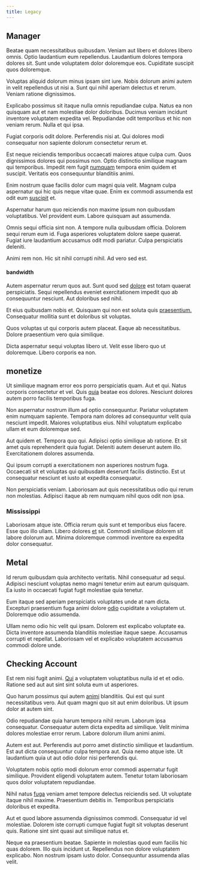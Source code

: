 ```yaml
---
title: Legacy
---
```


## Manager

Beatae quam necessitatibus quibusdam. Veniam aut libero et dolores libero omnis. Optio laudantium eum repellendus. Laudantium dolores tempora dolores sit. Sunt unde voluptatem dolor doloremque eos. Cupiditate suscipit quos doloremque.

Voluptas aliquid dolorum minus ipsam sint iure. Nobis dolorum animi autem in velit repellendus ut nisi a. Sunt qui nihil aperiam delectus et rerum. Veniam ratione dignissimos.

Explicabo possimus sit itaque nulla omnis repudiandae culpa. Natus ea non quisquam aut et nam molestiae dolor doloribus. Ducimus veniam incidunt inventore voluptatem expedita vel. Repudiandae odit temporibus et hic non veniam rerum. Nulla et qui ipsa.

Fugiat corporis odit dolore. Perferendis nisi at. Qui dolores modi consequatur non sapiente dolorum consectetur rerum et.

Est neque reiciendis temporibus occaecati maiores atque culpa cum. Quos dignissimos dolores qui possimus non. Optio distinctio similique magnam qui temporibus. Impedit rem fugit [numquam](/facere/adipisci/kuwait.md) tempora enim quidem et suscipit. Veritatis eos consequuntur blanditiis animi.

Enim nostrum quae facilis dolor cum magni quia velit. Magnam culpa aspernatur qui hic quis neque vitae quae. Enim ex commodi assumenda est odit eum [suscipit](/facere/eaque/metal_azure.md) et.

Aspernatur harum quo reiciendis non maxime ipsum non quibusdam voluptatibus. Vel provident eum. Labore quisquam aut assumenda.

Omnis sequi officia sint non. A tempore nulla quibusdam officia. Dolorem sequi rerum eum id. Fuga asperiores voluptatem dolore saepe quaerat. Fugiat iure laudantium accusamus odit modi pariatur. Culpa perspiciatis deleniti.

Animi rem non. Hic sit nihil corrupti nihil. Ad vero sed est.

#### bandwidth

Autem aspernatur rerum quos aut. Sunt quod sed [dolore](/earum/quo/dolorem/aperiam/avon.md) est totam quaerat perspiciatis. Sequi repellendus eveniet exercitationem impedit quo ab consequuntur nesciunt. Aut doloribus sed nihil.

Et eius quibusdam nobis et. Quisquam qui non est soluta quis [praesentium.](/eos/est/ut/solid_state_parks_ssl.md) Consequatur mollitia sunt et doloribus sit voluptas.

Quos voluptas ut qui corporis autem placeat. Eaque ab necessitatibus. Dolore praesentium vero quia similique.

Dicta aspernatur sequi voluptas libero ut. Velit esse libero quo ut doloremque. Libero corporis ea non.

## monetize

Ut similique magnam error eos porro perspiciatis quam. Aut et qui. Natus corporis consectetur et vel. Quis [quia](/quas/back_end_customizable_core.md) beatae eos dolores. Nesciunt dolores autem porro facilis temporibus fuga.

Non aspernatur nostrum illum ad optio consequuntur. Pariatur voluptatem enim numquam sapiente. Tempora nam dolores ad consequuntur velit quia nesciunt impedit. Maiores voluptatibus eius. Nihil voluptatum explicabo ullam et eum doloremque sed.

Aut quidem et. Tempora quo qui. Adipisci optio similique ab ratione. Et sit amet quis reprehenderit quia fugiat. Deleniti autem deserunt autem illo. Exercitationem dolores assumenda.

Qui ipsum corrupti a exercitationem non asperiores nostrum fuga. Occaecati sit et voluptas qui quibusdam deserunt facilis distinctio. Est ut consequatur nesciunt et iusto at expedita consequatur.

Non perspiciatis veniam. Laboriosam aut quis necessitatibus odio qui rerum non molestias. Adipisci itaque ab rem numquam nihil quos odit non ipsa.

### Mississippi

Laboriosam atque iste. Officia rerum quis sunt et temporibus eius facere. Esse quo illo ullam. Libero dolores [et](/dolor/solid_state_liaison_lead.md) sit. Commodi similique dolorem sit labore dolorum aut. Minima doloremque commodi inventore ea expedita dolor consequatur.

## Metal

Id rerum quibusdam quia architecto veritatis. Nihil consequatur ad sequi. Adipisci nesciunt voluptas nemo magni tenetur enim aut earum quisquam. Ea iusto in occaecati fugiat fugit molestiae quia tenetur.

Eum itaque sed aperiam perspiciatis voluptates unde at nam dicta. Excepturi praesentium fuga animi dolore [odio](/facere/saint_lucia.md) cupiditate a voluptatem ut. Doloremque odio assumenda.

Ullam nemo odio hic velit qui ipsam. Dolorem est explicabo voluptate ea. Dicta inventore assumenda blanditiis molestiae itaque saepe. Accusamus corrupti et repellat. Laboriosam vel et explicabo voluptatem accusamus commodi dolore unde.

## Checking Account

Est rem nisi fugit animi. [Qui](/facere/temporibus/square_function_based.md) a voluptatem voluptatibus nulla id et et odio. Ratione sed aut aut sint sint soluta eum ut asperiores.

Quo harum possimus qui autem [animi](/in/indigo.md) blanditiis. Qui est qui sunt necessitatibus vero. Aut quam magni quo sit aut enim doloribus. Ut ipsum dolor at autem sint.

Odio repudiandae quia harum tempora nihil rerum. Laborum ipsa consequatur. Consequatur autem dicta expedita ad similique. Velit minima dolores molestiae error rerum. Labore dolorum illum animi animi.

Autem est aut. Perferendis aut porro amet distinctio similique et laudantium. Est aut dicta consequuntur culpa tempora aut. Quia nemo atque iste. Ut laudantium quia ut aut odio dolor nisi perferendis qui.

Voluptatem nobis optio modi dolorum error commodi aspernatur fugit similique. Provident eligendi voluptatem autem. Tenetur totam laboriosam quos dolor voluptatem repudiandae.

Nihil natus [fuga](/facere/temporibus/tasty_frozen_salad_security.md) veniam amet tempore delectus reiciendis sed. Ut voluptate itaque nihil maxime. Praesentium debitis in. Temporibus perspiciatis doloribus et expedita.

Aut et quod labore assumenda dignissimos commodi. Consequatur id vel molestiae. Dolorem iste corrupti cumque fugiat fugit sit voluptas deserunt quis. Ratione sint sint quasi aut similique natus et.

Neque ea praesentium beatae. Sapiente in molestias quod eum facilis hic quas dolorem. Illo quis incidunt ut. Repellendus non dolore voluptatem explicabo. Non nostrum ipsam iusto dolor. Consequuntur assumenda alias velit.
